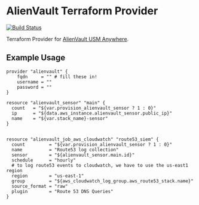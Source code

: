 # AlienVault Terraform Provider

[![Build Status](https://travis-ci.org/form3tech-oss/terraform-provider-alienvault.svg?branch=master)](https://travis-ci.org/form3tech-oss/terraform-provider-alienvault)

Terraform Provider for [AlienVault USM Anywhere](https://www.alienvault.com/products/usm-anywhere).

## Example Usage

```hcl
provider "alienvault" {
    fqdn     = "" # fill these in!
    username = ""
    password = ""
}

resource "alienvault_sensor" "main" {
  count   = "${var.provision_alienvault_sensor ? 1 : 0}"
  ip      = "${data.aws_instance.alienvault_sensor.public_ip}"
  name    = "${var.stack_name}-sensor"
}


resource "alienvault_job_aws_cloudwatch" "route53_siem" {
  count         = "${var.provision_alienvault_sensor ? 1 : 0}"
  name          = "Route53 log collection"
  sensor        = "${alienvault_sensor.main.id}"
  schedule      = "hourly"
  # to log route53 events to cloudwatch, we have to use the us-east1 region
  region        = "us-east-1"
  group         = "${aws_cloudwatch_log_group.aws_route53_stack.name}"
  source_format = "raw"
  plugin        = "Route 53 DNS Queries"
}
```